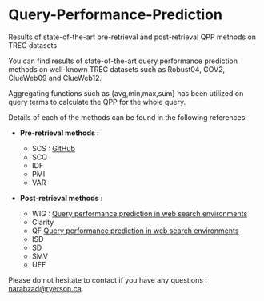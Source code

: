 # Query-Performance-Prediction
Results of state-of-the-art pre-retrieval and post-retrieval QPP methods on TREC datasets

You can find results of state-of-the-art query performance prediction methods on well-known TREC datasets such as Robust04, GOV2, ClueWeb09 and  ClueWeb12.

Aggregating functions such as {avg,min,max,sum} has been utilized on query terms to calculate the QPP for the whole query.

Details of each of the methods can be found in the following references: 

- **Pre-retrieval methods :**
  - SCS : [GitHub](http://github.com)
  - SCQ
  - IDF
  - PMI
  - VAR

- **Post-retrieval methods :**
  - WIG : [Query performance prediction in web search environments](https://dl.acm.org/doi/10.1145/1277741.1277835)
  - Clarity
  - QF [Query performance prediction in web search environments](https://dl.acm.org/doi/10.1145/1277741.1277835)
  - ISD
  - SD
  - SMV
  - UEF

Please do not hesitate to contact if you have any questions : narabzad@ryerson.ca
